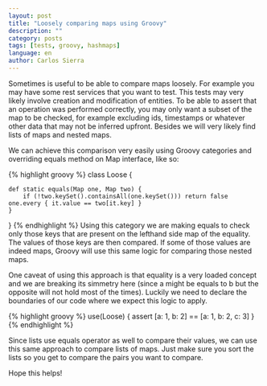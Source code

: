 ```yaml
---
layout: post
title: "Loosely comparing maps using Groovy"
description: ""
category: posts
tags: [tests, groovy, hashmaps]
language: en
author: Carlos Sierra
---
```


Sometimes is useful to be able to compare maps loosely. 
For example you may have some rest services that you want to test. This tests may very likely involve creation and modification of entities. To be able to assert that an operation was performed correctly, you may only want a subset of the map to be checked, for example excluding ids, timestamps or whatever other data that may not be inferred upfront. Besides we will very likely find lists of maps and nested maps. 

We can achieve this comparison very easily using Groovy categories and overriding equals method on Map interface, like so:

{% highlight groovy %}
class Loose {

    def static equals(Map one, Map two) {
        if (!two.keySet().containsAll(one.keySet())) return false
	one.every { it.value == two[it.key] }
    }
}
{% endhighlight %}
Using this category we are making equals to check only those keys that are present on the lefthand side map of the equality. The values of those keys are then compared. If some of those values are indeed maps, Groovy will use this same logic for comparing those nested maps. 

One caveat of using this approach is that equality is a very loaded concept and we are breaking its simmetry here (since a might be equals to b but the opposite will not hold most of the times). Luckily we need to declare the boundaries of our code where we expect this logic to apply. 

{% highlight groovy %}
use(Loose) {
   assert [a: 1, b: 2] == [a: 1, b: 2, c: 3]
}
{% endhighlight %}

Since lists use equals operator as well to compare their values, we can use this same approach to compare lists of maps. Just make sure you sort the lists so you get to compare the pairs you want to compare. 

Hope this helps!


